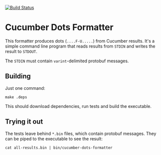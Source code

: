 [![Build Status](https://secure.travis-ci.org/cucumber/dots-formatter-go.svg)](http://travis-ci.org/cucumber/dots-formatter-go)

# Cucumber Dots Formatter

This formatter produces dots (`....F-U.....`) from Cucumber results.
It's a simple command line program that reads results from `STDIN` and
writes the result to `STDOUT`.

The `STDIN` must contain `varint`-delimited protobuf messages.

## Building

Just one command:

    make .deps

This should download dependencies, run tests and build the executable.

## Trying it out

The tests leave behind `*.bin` files, which contain protobuf messages. They can be piped
to the executable to see the result:

    cat all-results.bin | bin/cucumber-dots-formatter

